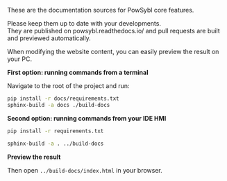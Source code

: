 These are the documentation sources for PowSybl core features.

Please keep them up to date with your developments.  
They are published on powsybl.readthedocs.io/ and pull requests are built and previewed automatically.

When modifying the website content, you can easily preview the result on your PC.

**First option: running commands from a terminal**

Navigate to the root of the project and run:

~~~bash
pip install -r docs/requirements.txt
sphinx-build -a docs ./build-docs
~~~

**Second option: running commands from your IDE HMI**

~~~bash
pip install -r requirements.txt
~~~

~~~bash
sphinx-build -a . ../build-docs
~~~

**Preview the result**

Then open `../build-docs/index.html` in your browser.